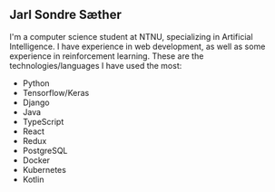 ## Jarl Sondre Sæther

I'm a computer science student at NTNU, specializing in Artificial Intelligence. I have experience in web development, as well as some experience in reinforcement learning. These are the technologies/languages I have used the most: 
- Python
- Tensorflow/Keras
- Django
- Java
- TypeScript
- React
- Redux
- PostgreSQL
- Docker
- Kubernetes
- Kotlin


<!--
**jarlsondre/jarlsondre** is a ✨ _special_ ✨ repository because its `README.md` (this file) appears on your GitHub profile.

Here are some ideas to get you started:

- 🔭 I’m currently working on ...
- 🌱 I’m currently learning ...
- 👯 I’m looking to collaborate on ...
- 🤔 I’m looking for help with ...
- 💬 Ask me about ...
- 📫 How to reach me: ...
- 😄 Pronouns: ...
- ⚡ Fun fact: ...
-->
